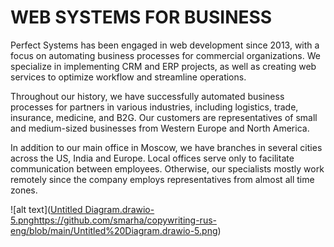 # WEB SYSTEMS FOR BUSINESS

Perfect Systems has been engaged in web development since 2013, with a focus on automating business processes for commercial organizations. We specialize in implementing CRM and ERP projects, as well as creating web services to optimize workflow and streamline operations.

Throughout our history, we have successfully automated business processes for partners in various industries, including logistics, trade, insurance, medicine, and B2G. Our customers are representatives of small and medium-sized businesses from Western Europe and North America.

In addition to our main office in Moscow, we have branches in several cities across the US, India and Europe. Local offices serve only to facilitate communication between employees. Otherwise, our specialists mostly work remotely since the company employs representatives from almost all time zones.

![alt text]([Untitled Diagram.drawio-5.png](https://github.com/smarha/copywriting-rus-eng/blob/main/Untitled%20Diagram.drawio-5.png)https://github.com/smarha/copywriting-rus-eng/blob/main/Untitled%20Diagram.drawio-5.png)

